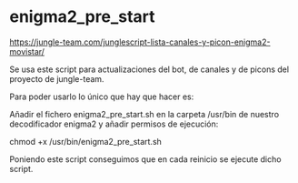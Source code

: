 # enigma2_pre_start

https://jungle-team.com/junglescript-lista-canales-y-picon-enigma2-movistar/

Se usa este script para actualizaciones del bot, de canales y de picons del proyecto de jungle-team.

Para poder usarlo lo único que hay que hacer es:

Añadir el fichero enigma2_pre_start.sh en la carpeta /usr/bin de nuestro decodificador enigma2 y añadir permisos de ejecución:

chmod +x /usr/bin/enigma2_pre_start.sh

Poniendo este script conseguimos que en cada reinicio se ejecute dicho script.
